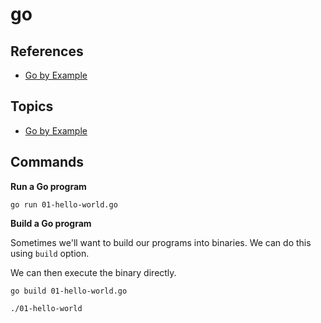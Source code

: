 # go

## References

- [Go by Example](https://gobyexample.com)

## Topics

- [Go by Example](gobyexample)

## Commands

**Run a Go program**

```shell
go run 01-hello-world.go
```

**Build a Go program**

Sometimes we'll want to build our programs into binaries. We can do this using `build` option.

We can then execute the binary directly.

```shell
go build 01-hello-world.go

./01-hello-world
```
